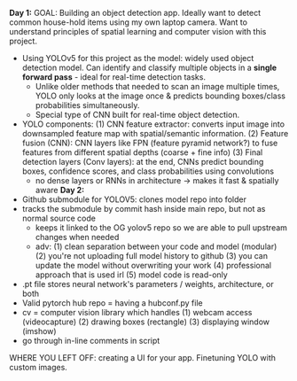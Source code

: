 **Day 1:** GOAL: Building an object detection app. Ideally want to detect common house-hold items using my own laptop camera. Want to understand principles of spatial learning and computer vision with this project.
* Using YOLOv5 for this project as the model: widely used object detection model. Can identify and classify multiple objects in a **single forward pass** - ideal for real-time detection tasks.
    * Unlike older methods that needed to scan an image multiple times, YOLO only looks at the image once & predicts bounding boxes/class probabilities simultaneously.
    * Special type of CNN built for real-time object detection. 
* YOLO components: 
    (1) CNN feature extractor: converts input image into downsampled feature map with spatial/semantic information.
    (2) Feature fusion (CNN): CNN layers like FPN (feature pyramid network?) to fuse features from different spatial depths (coarse + fine info)
    (3) Final detection layers (Conv layers): at the end, CNNs predict bounding boxes, confidence scores, and class probabilities using convolutions
    * no dense layers or RNNs in architecture -> makes it fast & spatially aware
**Day 2:**
* Github submodule for YOLOV5: clones model repo into folder 
* tracks the submodule by commit hash inside main repo, but not as normal source code
    * keeps it linked to the OG yolov5 repo so we are able to pull upstream changes when needed
    * adv:
        (1) clean separation between your code and model (modular)
        (2) you're not uploading full model history to github
        (3) you can update the model without overwriting your work
        (4) professional approach that is used irl
        (5) model code is read-only
* .pt file stores neural network's parameters / weights, architecture, or both
* Valid pytorch hub repo = having a hubconf.py file 
* cv = computer vision library which handles
    (1) webcam access (videocapture)
    (2) drawing boxes (rectangle)
    (3) displaying window (imshow)
* go through in-line comments in script

WHERE YOU LEFT OFF: creating a UI for your app. Finetuning YOLO with custom images.